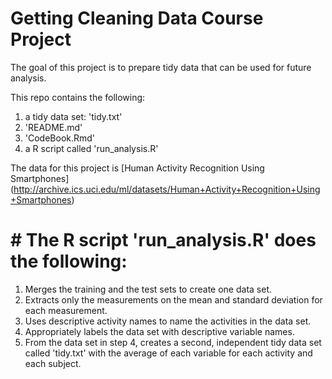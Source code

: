 # Getting Cleaning Data Course Project

The goal of this project is to prepare tidy data that can be used for future analysis.  
 
This repo contains the following:
1. a tidy data set: 'tidy.txt'
2. 'README.md'
3. 'CodeBook.Rmd'
4. a R script called 'run_analysis.R'

The data for this project is [Human Activity Recognition Using Smartphones] (http://archive.ics.uci.edu/ml/datasets/Human+Activity+Recognition+Using+Smartphones)

# # The R script 'run_analysis.R' does the following:
1. Merges the training and the test sets to create one data set.
2. Extracts only the measurements on the mean and standard deviation for each measurement.
3. Uses descriptive activity names to name the activities in the data set.
4. Appropriately labels the data set with descriptive variable names.
5. From the data set in step 4, creates a second, independent tidy data set called 'tidy.txt' with the average of each variable for each activity and each subject.